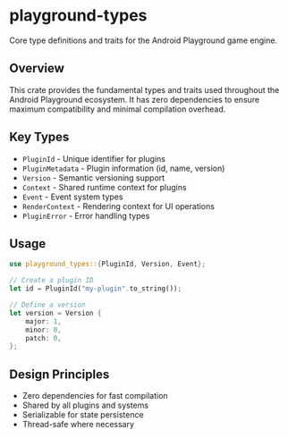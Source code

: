 # playground-types

Core type definitions and traits for the Android Playground game engine.

## Overview

This crate provides the fundamental types and traits used throughout the Android Playground ecosystem. It has zero dependencies to ensure maximum compatibility and minimal compilation overhead.

## Key Types

- `PluginId` - Unique identifier for plugins
- `PluginMetadata` - Plugin information (id, name, version)
- `Version` - Semantic versioning support
- `Context` - Shared runtime context for plugins
- `Event` - Event system types
- `RenderContext` - Rendering context for UI operations
- `PluginError` - Error handling types

## Usage

```rust
use playground_types::{PluginId, Version, Event};

// Create a plugin ID
let id = PluginId("my-plugin".to_string());

// Define a version
let version = Version {
    major: 1,
    minor: 0,
    patch: 0,
};
```

## Design Principles

- Zero dependencies for fast compilation
- Shared by all plugins and systems
- Serializable for state persistence
- Thread-safe where necessary
